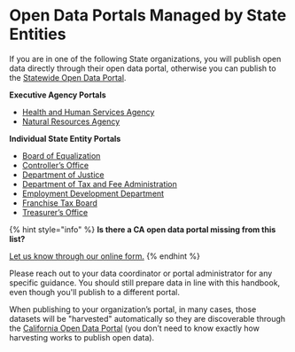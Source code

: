 # Open Data Portals Managed by State Entities

If you are in one of the following State organizations, you will publish open data directly through their open data portal, otherwise you can publish to the [Statewide Open Data Portal](https://data.ca.gov).

**Executive Agency Portals**

* [Health and Human Services Agency](https://data.chhs.ca.gov)
* [Natural Resources Agency](https://data.cnra.ca.gov)

**Individual State Entity Portals**

* [Board of Equalization](https://www.boe.ca.gov/dataportal/)
* [Controller’s Office](https://bythenumbers.sco.ca.gov/browse)
* [Department of Justice](https://openjustice.doj.ca.gov/data)
* [Department of Tax and Fee Administration](https://www.cdtfa.ca.gov/DataPortal/index.htm)
* [Employment Development Department](https://data.edd.ca.gov)
* [Franchise Tax Board](https://data.ftb.ca.gov)
* [Treasurer’s Office](https://debtwatch.treasurer.ca.gov)

{% hint style="info" %}
**Is there a CA open data portal missing from this list?**

[Let us know through our online form.](https://airtable.com/shrqs1l3zuSqh7zhW)
{% endhint %}

Please reach out to your data coordinator or portal administrator for any specific guidance. You should still prepare data in line with this handbook, even though you'll publish to a different portal.

When publishing to your organization’s portal, in many cases, those datasets will be "harvested" automatically so they are discoverable through the [California Open Data Portal](https://data.ca.gov) (you don’t need to know exactly how harvesting works to publish open data).
